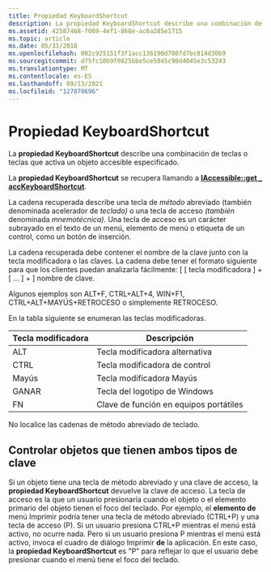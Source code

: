 ```yaml
---
title: Propiedad KeyboardShortcut
description: La propiedad KeyboardShortcut describe una combinación de teclas o teclas que activa un objeto accesible especificado.
ms.assetid: 42587468-f069-4ef1-868e-ac6a285e1715
ms.topic: article
ms.date: 05/31/2018
ms.openlocfilehash: 002c925151f3f1acc136190d7807d7bc814d30b9
ms.sourcegitcommit: d75fc10b9f0825bbe5ce5045c90d4045e3c53243
ms.translationtype: MT
ms.contentlocale: es-ES
ms.lasthandoff: 09/13/2021
ms.locfileid: "127070696"
---
```

# <a name="keyboardshortcut-property"></a>Propiedad KeyboardShortcut

La **propiedad KeyboardShortcut** describe una combinación de teclas o teclas que activa un objeto accesible especificado.

La **propiedad KeyboardShortcut** se recupera llamando a [**IAccessible::get \_ accKeyboardShortcut**](/windows/desktop/api/Oleacc/nf-oleacc-iaccessible-get_acckeyboardshortcut).

La cadena recuperada describe una tecla de *método* abreviado (también denominada acelerador de *teclado)* o una tecla de acceso *(también* denominada *mnemotécnica).* Una tecla de acceso es un carácter subrayado en el texto de un menú, elemento de menú o etiqueta de un control, como un botón de inserción.

La cadena recuperada debe contener el nombre de la clave junto con la tecla modificadora o las claves. La cadena debe tener el formato siguiente para que los clientes puedan analizarla fácilmente: \[ \[ tecla modificadora \] + \[ ... \] + \] nombre de clave.

Algunos ejemplos son ALT+F, CTRL+ALT+4, WIN+F1, CTRL+ALT+MAYÚS+RETROCESO o simplemente RETROCESO.

En la tabla siguiente se enumeran las teclas modificadoras.



| Tecla modificadora | Descripción                        |
|--------------|------------------------------------|
| ALT          | Tecla modificadora alternativa             |
| CTRL         | Tecla modificadora de control               |
| Mayús        | Tecla modificadora Mayús                 |
| GANAR          | Tecla del logotipo de Windows                   |
| FN           | Clave de función en equipos portátiles |



 

No localice las cadenas de método abreviado de teclado.

## <a name="handling-objects-that-have-both-key-types"></a>Controlar objetos que tienen ambos tipos de clave

Si un objeto tiene una tecla de método abreviado y una clave de acceso, la **propiedad KeyboardShortcut** devuelve la clave de acceso. La tecla de acceso es la que un usuario presionaría cuando el objeto o el elemento primario del objeto tienen el foco del teclado. Por ejemplo, el **elemento de** menú Imprimir podría tener una tecla de método abreviado (CTRL+P) y una tecla de acceso (P). Si un usuario presiona CTRL+P mientras el menú está activo, no ocurre nada. Pero si un usuario presiona P mientras el menú está activo, invoca el cuadro de diálogo Imprimir **de** la aplicación. En este caso, la **propiedad KeyboardShortcut** es "P" para reflejar lo que el usuario debe presionar cuando el menú tiene el foco del teclado.

 

 




